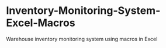# Inventory-Monitoring-System-Excel-Macros
Warehouse inventory monitoring system using macros in Excel
